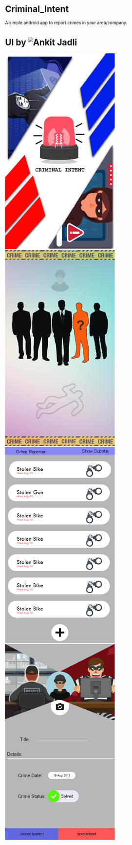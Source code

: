 # Criminal_Intent
A simple android app to report crimes in your area/company.
# UI by ![Ankit Jadli](https://github.com/ankitjadli/)

![Splash screen](https://github.com/harshcto/Criminal_Intent/blob/master/app/src/main/res/splash.png)
![Splash screen2](https://github.com/harshcto/Criminal_Intent/blob/master/app/src/main/res/spl.png)
![Crime database](https://github.com/harshcto/Criminal_Intent/blob/master/app/src/main/res/crime_database.png)
![Crime details](https://github.com/harshcto/Criminal_Intent/blob/master/app/src/main/res/crime_details.png)

